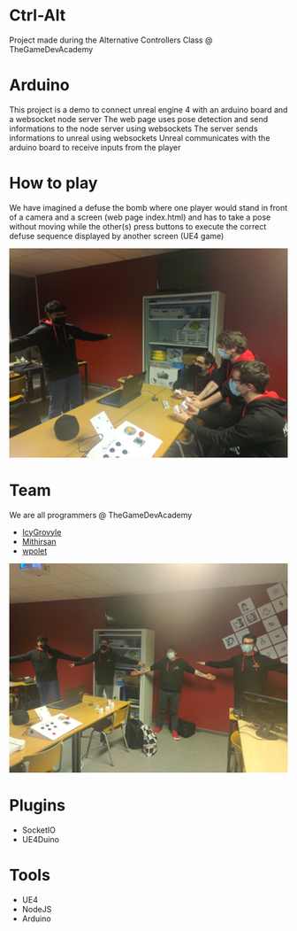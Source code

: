 # Ctrl-Alt

Project made during the Alternative Controllers Class @ TheGameDevAcademy

# Arduino

This project is a demo to connect unreal engine 4 with an arduino board and a websocket node server
The web page uses pose detection and send informations to the node server using websockets
The server sends informations to unreal using websockets
Unreal communicates with the arduino board to receive inputs from the player

# How to play

We have imagined a defuse the bomb where one player would stand in front of a camera and a screen (web page index.html) and has to take a pose without moving while the other(s) press buttons to execute the correct defuse sequence displayed by another screen (UE4 game)

![Game](./assets/game.jpg)

# Team

We are all programmers @ TheGameDevAcademy

- [IcyGrovyle](https://github.com/IcyGrovyle)
- [Mithirsan](https://github.com/Mithirsan)
- [wpolet](https://github.com/wpolet)

![Team](./assets/team.jpg)

# Plugins

- SocketIO
- UE4Duino

# Tools

- UE4
- NodeJS
- Arduino